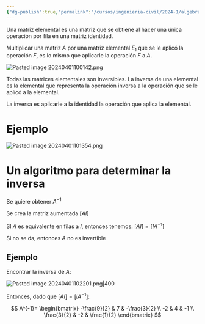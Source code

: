```yaml
---
{"dg-publish":true,"permalink":"/cursos/ingenieria-civil/2024-1/algebra-lineal/3-algebra-de-matrices/matrices-elementales/"}
---
```


Una matriz elemental es una matriz que se obtiene al hacer una única operación por fila en una matriz identidad.

Multiplicar una matriz $A$ por una matriz elemental $E_{1}$ que se le aplicó la operación $F$, es lo mismo que aplicarle la operación $F$ a $A$.

![Pasted image 20240401100142.png](/img/user/Cursos/Ingenier%C3%ADa%20Civil/2024-1/%C3%81lgebra%20Lineal/3%20%C3%81lgebra%20de%20Matrices/attachments/Pasted%20image%2020240401100142.png)

Todas las matrices elementales son inversibles. La inversa de una elemental es la elemental que representa la operación inversa a la operación que se le aplicó a la elemental.

La inversa es aplicarle a la identidad la operación que aplica la elemental.

# Ejemplo

![Pasted image 20240401101354.png](/img/user/Cursos/Ingenier%C3%ADa%20Civil/2024-1/%C3%81lgebra%20Lineal/3%20%C3%81lgebra%20de%20Matrices/attachments/Pasted%20image%2020240401101354.png)

# Un algoritmo para determinar la inversa

Se quiere obtener $A^{-1}$

Se crea la matriz aumentada $[AI]$

SI $A$ es equivalente en filas a $I$, entonces tenemos: $[AI] =[IA^{-1}]$

Si no se da, entonces $A$ no es invertible

## Ejemplo

Encontrar la inversa de $A$:

![Pasted image 20240401102201.png|400](/img/user/Cursos/Ingenier%C3%ADa%20Civil/2024-1/%C3%81lgebra%20Lineal/3%20%C3%81lgebra%20de%20Matrices/attachments/Pasted%20image%2020240401102201.png)

Entonces, dado que $[AI]=[IA^{-1}]$:

$$
A^{-1}= \begin{bmatrix}
-\frac{9}{2} & 7 & -\frac{3}{2} \\
-2 & 4 & -1 \\
\frac{3}{2} & -2 & \frac{1}{2}
\end{bmatrix}
$$